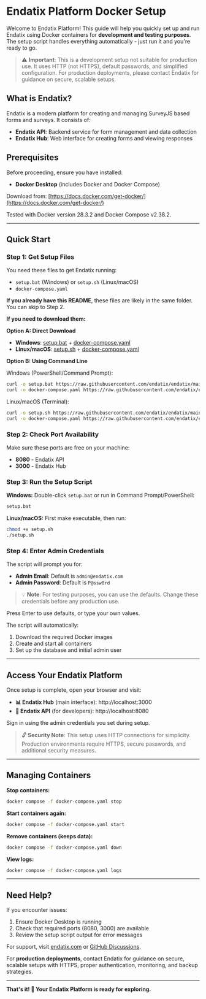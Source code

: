 # Endatix Platform Docker Setup

Welcome to Endatix Platform! This guide will help you quickly set up and run Endatix using Docker containers for **development and testing purposes**. The setup script handles everything automatically - just run it and you're ready to go.

> ⚠️ **Important**: This is a development setup not suitable for production use. It uses HTTP (not HTTPS), default passwords, and simplified configuration. For production deployments, please contact Endatix for guidance on secure, scalable setups.

## What is Endatix?

Endatix is a modern platform for creating and managing SurveyJS based forms and surveys. It consists of:
- **Endatix API**: Backend service for form management and data collection
- **Endatix Hub**: Web interface for creating forms and viewing responses

## Prerequisites

Before proceeding, ensure you have installed:

- **Docker Desktop** (includes Docker and Docker Compose)

Download from: [https://docs.docker.com/get-docker/](https://docs.docker.com/get-docker/)

Tested with Docker version 28.3.2 and Docker Compose v2.38.2.

---

## Quick Start

### Step 1: Get Setup Files

You need these files to get Endatix running:
- `setup.bat` (Windows) or `setup.sh` (Linux/macOS)  
- `docker-compose.yaml`

**If you already have this README**, these files are likely in the same folder. You can skip to Step 2.

**If you need to download them:**

**Option A: Direct Download**
- **Windows**: [setup.bat](https://raw.githubusercontent.com/endatix/endatix/main/docker/setup.bat) + [docker-compose.yaml](https://raw.githubusercontent.com/endatix/endatix/main/docker/docker-compose.yaml)
- **Linux/macOS**: [setup.sh](https://raw.githubusercontent.com/endatix/endatix/main/docker/setup.sh) + [docker-compose.yaml](https://raw.githubusercontent.com/endatix/endatix/main/docker/docker-compose.yaml)

**Option B: Using Command Line**

Windows (PowerShell/Command Prompt):
```bash
curl -o setup.bat https://raw.githubusercontent.com/endatix/endatix/main/docker/setup.bat
curl -o docker-compose.yaml https://raw.githubusercontent.com/endatix/endatix/main/docker/docker-compose.yaml
```

Linux/macOS (Terminal):
```bash
curl -o setup.sh https://raw.githubusercontent.com/endatix/endatix/main/docker/setup.sh
curl -o docker-compose.yaml https://raw.githubusercontent.com/endatix/endatix/main/docker/docker-compose.yaml
```

### Step 2: Check Port Availability

Make sure these ports are free on your machine:
- **8080** - Endatix API  
- **3000** - Endatix Hub

### Step 3: Run the Setup Script

**Windows:** Double-click `setup.bat` or run in Command Prompt/PowerShell:
```bash
setup.bat
```

**Linux/macOS:** First make executable, then run:
```bash
chmod +x setup.sh
./setup.sh
```

### Step 4: Enter Admin Credentials

The script will prompt you for:
- **Admin Email**: Default is `admin@endatix.com`
- **Admin Password**: Default is `P@ssw0rd`

> 💡 **Note**: For testing purposes, you can use the defaults. Change these credentials before any production use.

Press Enter to use defaults, or type your own values.

The script will automatically:
1. Download the required Docker images
2. Create and start all containers
3. Set up the database and initial admin user

---

## Access Your Endatix Platform

Once setup is complete, open your browser and visit:

- **📊 Endatix Hub** (main interface): http://localhost:3000
- **🔧 Endatix API** (for developers): http://localhost:8080

Sign in using the admin credentials you set during setup.

> 🔓 **Security Note**: This setup uses HTTP connections for simplicity. Production environments require HTTPS, secure passwords, and additional security measures.

---

## Managing Containers

**Stop containers:**
```bash
docker compose -f docker-compose.yaml stop
```

**Start containers again:**
```bash
docker compose -f docker-compose.yaml start
```

**Remove containers (keeps data):**
```bash
docker compose -f docker-compose.yaml down
```

**View logs:**
```bash
docker compose -f docker-compose.yaml logs
```

---

## Need Help?

If you encounter issues:
1. Ensure Docker Desktop is running
2. Check that required ports (8080, 3000) are available
3. Review the setup script output for error messages

For support, visit [endatix.com](https://endatix.com/contact) or [GitHub Discussions](https://github.com/endatix/endatix/discussions).

For **production deployments**, contact Endatix for guidance on secure, scalable setups with HTTPS, proper authentication, monitoring, and backup strategies.

---

**That's it! 🚀 Your Endatix Platform is ready for exploring.**
